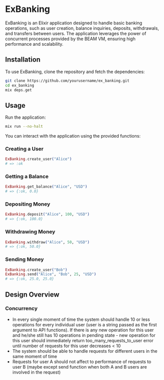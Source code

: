 # ExBanking

ExBanking is an Elixir application designed to handle basic banking operations, such as user creation, balance inquiries,
deposits, withdrawals, and transfers between users.
The application leverages the power of concurrent processes provided by the BEAM VM, ensuring high performance and scalability.

## Installation

To use ExBanking, clone the repository and fetch the dependencies:

```sh
git clone https://github.com/yourusername/ex_banking.git
cd ex_banking
mix deps.get
```

## Usage

Run the application:

```sh
mix run --no-halt
```

You can interact with the application using the provided functions:

### Creating a User

```elixir
ExBanking.create_user("Alice")
# => :ok
```

### Getting a Balance

```elixir
ExBanking.get_balance("Alice", "USD")
# => {:ok, 0.0}
```

### Depositing Money

```elixir
ExBanking.deposit("Alice", 100, "USD")
# => {:ok, 100.0}
```

### Withdrawing Money

```elixir
ExBanking.withdraw("Alice", 50, "USD")
# => {:ok, 50.0}
```

### Sending Money

```elixir
ExBanking.create_user("Bob")
ExBanking.send("Alice", "Bob", 25, "USD")
# => {:ok, 25.0, 25.0}
```

## Design Overview

### Concurrency

- In every single moment of time the system should handle 10 or less operations for every individual user (user is a string passed as the first argument to API functions). If there is any new operation for this user and he/she still has 10 operations in pending state - new operation for this user should immediately return too_many_requests_to_user error until number of requests for this user decreases < 10
- The system should be able to handle requests for different users in the same moment of time
- Requests for user A should not affect to performance of requests to user B (maybe except send function when both A and B users are involved in the request)

